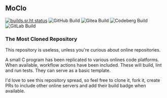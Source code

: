 ## MoClo

[![builds.sr.ht status](https://builds.sr.ht/~ka_st/moclo/commits/master/build.yml.svg)](https://builds.sr.ht/~ka_st/moclo/commits/master/build.yml?) ![GitHub Build](https://github.com/KaSt/moclo/actions/workflows/build.yml/badge.svg) ![Gitea Build](https://gitea.com/KaSt/moclo/actions/workflows/build.yml/badge.svg) ![Codeberg Build](https://codeberg.org/KaSt/moclo/badges/workflows/build.yml/badge.svg) ![GitLab Build](https://gitlab.com/Kapppa/moclo/badges/master/pipeline.svg) 



### The Most Cloned Repository

This repository is useless, unless you're curious about online repositories.

A small C program has been replicated to various onlines code platforms. When available, workflow actions have been included. These will build, lint and run tests. They can serve as a basic template.

I'd love to see this repository spread, so feel free to clone it, fork it, create PRs to include other online servers and add their build badge when available.


